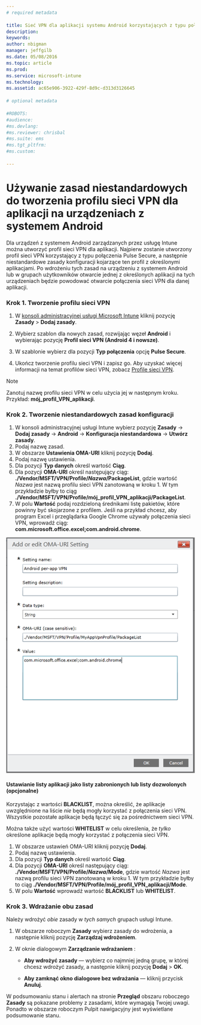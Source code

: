 ```yaml
---
# required metadata

title: Sieć VPN dla aplikacji systemu Android korzystających z typu połączenia Pulse Secure | Microsoft Intune
description:
keywords:
author: nbigman
manager: jeffgilb
ms.date: 05/08/2016
ms.topic: article
ms.prod:
ms.service: microsoft-intune
ms.technology:
ms.assetid: ac65e906-3922-429f-8d9c-d313d3126645

# optional metadata

#ROBOTS:
#audience:
#ms.devlang:
#ms.reviewer: chrisbal
#ms.suite: ems
#ms.tgt_pltfrm:
#ms.custom:

---
```


# Używanie zasad niestandardowych do tworzenia profilu sieci VPN dla aplikacji na urządzeniach z systemem Android

Dla urządzeń z systemem Android zarządzanych przez usługę Intune można utworzyć profil sieci VPN dla aplikacji. Najpierw zostanie utworzony profil sieci VPN korzystający z typu połączenia Pulse Secure, a następnie niestandardowe zasady konfiguracji kojarzące ten profil z określonymi aplikacjami. Po wdrożeniu tych zasad na urządzeniu z systemem Android lub w grupach użytkowników otwarcie jednej z określonych aplikacji na tych urządzeniach będzie powodować otwarcie połączenia sieci VPN dla danej aplikacji. 

### Krok 1. Tworzenie profilu sieci VPN

1. W [konsoli administracyjnej usługi Microsoft Intune](https://manage.microsoft.com) kliknij pozycję **Zasady** > **Dodaj zasady**.
2. Wybierz szablon dla nowych zasad, rozwijając węzeł **Android** i wybierając pozycję **Profil sieci VPN (Android 4 i nowsze)**.

3. W szablonie wybierz dla pozycji **Typ połączenia** opcję **Pulse Secure**.
4. Ukończ tworzenie profilu sieci VPN i zapisz go. Aby uzyskać więcej informacji na temat profilów sieci VPN, zobacz [Profile sieci VPN](Help%20users%20connect%20to%20their%20work%20using%20VPN%20profiles%20with%20Microsoft%20Intune.md).

> [!NOTE]
Zanotuj nazwę profilu sieci VPN w celu użycia jej w następnym kroku. Przykład: **mój_profil_VPN_aplikacji**.
   
### Krok 2. Tworzenie niestandardowych zasad konfiguracji
    
   1. W konsoli administracyjnej usługi Intune wybierz pozycję **Zasady** -> **Dodaj zasady** -> **Android** -> **Konfiguracja niestandardowa** -> **Utwórz zasady**.
   2. Podaj nazwę zasad.
   3. W obszarze **Ustawienia OMA-URI** kliknij pozycję **Dodaj**.
   4. Podaj nazwę ustawienia.
   5. Dla pozycji **Typ danych** określ wartość **Ciąg**.
   6. Dla pozycji **OMA-URI** określ następujący ciąg: **./Vendor/MSFT/VPN/Profile/*Nazwa*/PackageList**, gdzie wartość *Nazwa* jest nazwą profilu sieci VPN zanotowaną w kroku 1. W tym przykładzie byłby to ciąg **./Vendor/MSFT/VPN/Profile/mój_profil_VPN_aplikacji/PackageList**.
   7.   W polu **Wartość** podaj rozdzieloną średnikami listę pakietów, które powinny być skojarzone z profilem.  Jeśli na przykład chcesz, aby program Excel i przeglądarka Google Chrome używały połączenia sieci VPN, wprowadź ciąg: **com.microsoft.office.excel;com.android.chrome**.
  

   ![Przykład niestandardowych zasad sieci VPN dla aplikacji systemu Android](..\media\android_per_app_vpn_oma_uri.png) 
#### Ustawianie listy aplikacji jako listy zabronionych lub listy dozwolonych (opcjonalne)
Korzystając z wartości **BLACKLIST**, można określić, że aplikacje uwzględnione na liście *nie* będą mogły korzystać z połączenia sieci VPN.  Wszystkie pozostałe aplikacje będą łączyć się za pośrednictwem sieci VPN.

Można także użyć wartości **WHITELIST** w celu określenia, że *tylko* określone aplikacje będą mogły korzystać z połączenia sieci VPN.
 

1.  W obszarze ustawień OMA-URI kliknij pozycję **Dodaj**.
2.  Podaj nazwę ustawienia.
3.  Dla pozycji **Typ danych** określ wartość **Ciąg**.
4.  Dla pozycji **OMA-URI** określ następujący ciąg: **./Vendor/MSFT/VPN/Profile/*Nazwa*/Mode**, gdzie wartość *Nazwa* jest nazwą profilu sieci VPN zanotowaną w kroku 1. W tym przykładzie byłby to ciąg **./Vendor/MSFT/VPN/Profile/mój_profil_VPN_aplikacji/Mode**.
5.  W polu **Wartość** wprowadź wartość **BLACKLIST** lub **WHITELIST**. 


   
### Krok 3. Wdrażanie obu zasad

Należy wdrożyć *obie* zasady w *tych samych* grupach usługi Intune.

   1.  W obszarze roboczym **Zasady** wybierz zasady do wdrożenia, a następnie kliknij pozycję **Zarządzaj wdrożeniem**.

2.  W oknie dialogowym **Zarządzanie wdrażaniem** :

    -   **Aby wdrożyć zasady** — wybierz co najmniej jedną grupę, w której chcesz wdrożyć zasady, a następnie kliknij pozycję **Dodaj** &gt; **OK**.

    -   **Aby zamknąć okno dialogowe bez wdrażania** — kliknij przycisk **Anuluj**.

W podsumowaniu stanu i alertach na stronie **Przegląd** obszaru roboczego **Zasady** są pokazane problemy z zasadami, które wymagają Twojej uwagi. Ponadto w obszarze roboczym Pulpit nawigacyjny jest wyświetlane podsumowanie stanu.



<!--HONumber=Jun16_HO1-->


